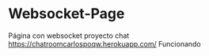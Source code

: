 # Websocket-Page
Página con websocket proyecto chat
https://chatroomcarlospoqw.herokuapp.com/
Funcionando
